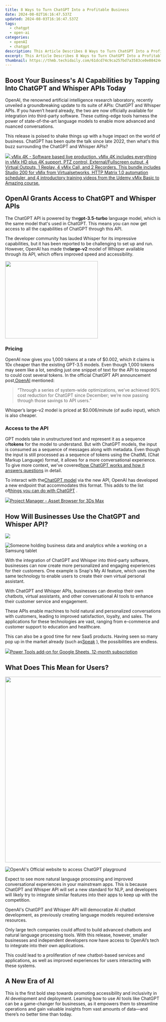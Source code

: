 ```yaml
---
title: 8 Ways to Turn ChatGPT Into a Profitable Business
date: 2024-08-02T16:16:47.537Z
updated: 2024-08-03T16:16:47.537Z
tags:
  - chatgpt
  - open-ai
categories:
  - openAI
  - chatgpt
description: This Article Describes 8 Ways to Turn ChatGPT Into a Profitable Business
excerpt: This Article Describes 8 Ways to Turn ChatGPT Into a Profitable Business
thumbnail: https://thmb.techidaily.com/61dcd74c9ca257bd7a3583ce0e08424eaf979002cdc0aa0e847be271477f189f.jpg
---
```


## Boost Your Business's AI Capabilities by Tapping Into ChatGPT and Whisper APIs Today

 OpenAI, the renowned artificial intelligence research laboratory, recently unveiled a groundbreaking update to its suite of APIs: ChatGPT and Whisper APIs. If you haven’t heard already, the two are now officially available for integration into third-party software. These cutting-edge tools harness the power of state-of-the-art language models to enable more advanced and nuanced conversations.

 This release is poised to shake things up with a huge impact on the world of business. ChatGPT has been quite the talk since late 2022, then what's this buzz surrounding the ChatGPT and Whisper APIs?

<!-- affiliate ads begin -->
<a href="https://secure.2checkout.com/order/checkout.php?PRODS=30901369&QTY=1&AFFILIATE=108875&CART=1"> <img src="https://secure.avangate.com/images/merchant/ce9a6fb2becc2d235e62b125e9260102/products/1_copy_vMixCallScreenshot1-large.jpg" border="0"> vMix 4K - Software based live production. vMix 4K includes everything in vMix HD plus 4K support, PTZ control, External/Fullscreen output, 4 Virtual Outputs, 1 Replay, 4 vMix Call, and 2 Recorders. 
This bundle includes Studio 200 for vMix from Virtualsetworks, HTTP Matrix 1.0 automation scheduler, and 4 introductory training videos from the Udemy vMix Basic to Amazing course. </a>
<!-- affiliate ads end -->
## OpenAI Grants Access to ChatGPT and Whisper APIs

 The ChatGPT API is powered by the**gpt-3.5-turbo** language model, which is the same model that's used in ChatGPT. This means you can now get access to all the capabilities of ChatGPT through this API.

 The developer community has lauded Whisper for its impressive capabilities, but it has been reported to be challenging to set up and run. However, OpenAI has made the**large-v2** model of Whisper available through its API, which offers improved speed and accessibility.

<!-- affiliate ads begin -->
<a href="https://caperobbin.sjv.io/c/5597632/2006118/18460" target="_top" id="2006118"><img src="//a.impactradius-go.com/display-ad/18460-2006118" border="0" alt="" width="300" height="250"/></a><img height="0" width="0" src="https://imp.pxf.io/i/5597632/2006118/18460" style="position:absolute;visibility:hidden;" border="0" />
<!-- affiliate ads end -->
### Pricing

 OpenAI now gives you 1,000 tokens at a rate of $0.002, which it claims is 10x cheaper than the existing GPT-3.5 models. Even though 1,000 tokens may seem like a lot, sending just one snippet of text for the API to respond to could cost several tokens. In the official ChatGPT API announcement post,[OpenAI](https://openai.com/blog/introducing-chatgpt-and-whisper-apis) mentioned:

> “Through a series of system-wide optimizations, we’ve achieved 90% cost reduction for ChatGPT since December; we’re now passing through those savings to API users.”

 Whisper’s large-v2 model is priced at $0.006/minute (of audio input), which is also cheaper.

### Access to the API

 GPT models take in unstructured text and represent it as a sequence of**tokens** for the model to understand. But with ChatGPT models, the input is consumed as a sequence of messages along with metadata. Even though the input is still processed as a sequence of tokens using the ChatML (Chat Markup Language) format, it allows for a more conversational experience. To give more context, we've covered[how ChatGPT works and how it answers questions](https://www.makeuseof.com/how-does-chatgpt-work/) in detail.

 To interact with the[ChatGPT model](https://platform.openai.com/docs/guides/chat) via the new API, OpenAI has developed a new endpoint that accommodates this format. This adds to the list of[things you can do with ChatGPT](https://www.makeuseof.com/things-you-can-do-with-chatgpt/) .

<!-- affiliate ads begin -->
<a href="https://secure.2checkout.com/order/checkout.php?PRODS=4709458&QTY=1&AFFILIATE=108875&CART=1"><img src="https://3d-kstudio.com/wp-content/uploads/2019/10/Project-Manager-version-3-1600x900-768x419.jpg" border="0">Project Manager - Asset Browser for 3Ds Max</a>
<!-- affiliate ads end -->
## How Will Businesses Use the ChatGPT and Whisper API?

<!-- affiliate ads begin -->
<a href="https://secure.2checkout.com/order/checkout.php?PRODS=3851691&QTY=1&AFFILIATE=108875&CART=1"><img src="http://www.aiseesoft.com/avangate/30p/banner.jpg" border="0"></a>
<!-- affiliate ads end -->
![Someone holding business data and analytics while a working on a Samsung tablet](https://static1.makeuseofimages.com/wordpress/wp-content/uploads/2023/03/a-samsung-table-and-papers-on-table.jpg)

 With the integration of ChatGPT and Whisper into third-party software, businesses can now create more personalized and engaging experiences for their customers. One example is Snap's My AI feature, which uses the same technology to enable users to create their own virtual personal assistant.

 With ChatGPT and Whisper APIs, businesses can develop their own chatbots, virtual assistants, and other conversational AI tools to enhance their customer service and engagement.

 These APIs enable machines to hold natural and personalized conversations with customers, leading to improved satisfaction, loyalty, and sales. The applications for these technologies are vast, ranging from e-commerce and customer support to education and healthcare.

 This can also be a good time for new SaaS products. Having seen so many pop up in the market already (such as[Speak](https://www.speak.com/) ), the possibilities are endless.

<!-- affiliate ads begin -->
<a href="https://secure.2checkout.com/order/checkout.php?PRODS=4721564&QTY=1&AFFILIATE=108875&CART=1"><img src="https://secure.avangate.com/images/merchant/c14a8df1e1b4d5297e9cb30cb34d5a00/products/copy_power-tools-48.png" border="0">Power Tools add-on for Google Sheets, 12-month subscription</a>
<!-- affiliate ads end -->
## What Does This Mean for Users?

<!-- affiliate ads begin -->
<a href="https://uperfect.sjv.io/c/5597632/1246754/15155" target="_top" id="1246754"><img src="//a.impactradius-go.com/display-ad/15155-1246754" border="0" alt="" width="600" height="600"/></a><img height="0" width="0" src="https://imp.pxf.io/i/5597632/1246754/15155" style="position:absolute;visibility:hidden;" border="0" />
<!-- affiliate ads end -->
![OpenAI's Official website to access ChatGPT playground](https://static1.makeuseofimages.com/wordpress/wp-content/uploads/2023/03/chatgpt.jpg)

 Expect to see more natural language processing and improved conversational experiences in your mainstream apps. This is because ChatGPT and Whisper API will set a new standard for NLP, and developers will likely try to integrate similar features into their apps to keep up with the competition.

 OpenAI's ChatGPT and Whisper API will democratize AI chatbot development, as previously creating language models required extensive resources.

 Only large tech companies could afford to build advanced chatbots and natural language processing tools. With this release, however, smaller businesses and independent developers now have access to OpenAI’s tech to integrate into their own applications.

 This could lead to a proliferation of new chatbot-based services and applications, as well as improved experiences for users interacting with these systems.

## A New Era of AI

 This is the first bold step towards promoting accessibility and inclusivity in AI development and deployment. Learning how to use AI tools like ChatGPT can be a game-changer for businesses, as it empowers them to streamline operations and gain valuable insights from vast amounts of data—and there’s no better time than today.


<ins class="adsbygoogle"
     style="display:block"
     data-ad-format="autorelaxed"
     data-ad-client="ca-pub-7571918770474297"
     data-ad-slot="1223367746"></ins>



<ins class="adsbygoogle"
     style="display:block"
     data-ad-client="ca-pub-7571918770474297"
     data-ad-slot="8358498916"
     data-ad-format="auto"
     data-full-width-responsive="true"></ins>
